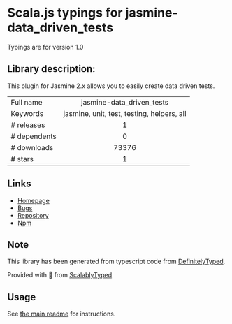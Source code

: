 
# Scala.js typings for jasmine-data_driven_tests

Typings are for version 1.0

## Library description:
This plugin for Jasmine 2.x allows you to easily create data driven tests.

|                    |                 |
| ------------------ | :-------------: |
| Full name          | jasmine-data_driven_tests |
| Keywords           | jasmine, unit, test, testing, helpers, all |
| # releases         | 1 |
| # dependents       | 0 |
| # downloads        | 73376 |
| # stars            | 1 |

## Links
- [Homepage](https://github.com/dakolech/jasmine-data_driven_tests#readme)
- [Bugs](https://github.com/dakolech/jasmine-data_driven_tests/issues)
- [Repository](https://github.com/dakolech/jasmine-data_driven_tests)
- [Npm](https://www.npmjs.com/package/jasmine-data_driven_tests)
    


## Note
This library has been generated from typescript code from [DefinitelyTyped](https://definitelytyped.org).

Provided with :purple_heart: from [ScalablyTyped](https://github.com/oyvindberg/ScalablyTyped)

## Usage
See [the main readme](../../readme.md) for instructions.



